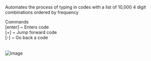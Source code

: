 Automates the process of typing in codes with a list of 10,000 4 digit combinations ordered by frequency

Commands<br />
[enter] ~ Enters code <br />
[+] ~ Jump forward code <br />
[-] ~ Go back a code<br /><br /><br />
![image](https://github.com/JucyBlue/RustRaidTool/assets/57841700/87741fc3-f37b-4f61-89e5-bd426b578370)

